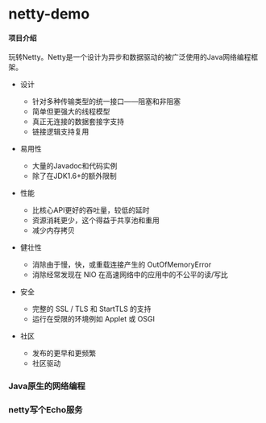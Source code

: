 # netty-demo

#### 项目介绍
玩转Netty。Netty是一个设计为异步和数据驱动的被广泛使用的Java网络编程框架。

- 设计
  
  - 针对多种传输类型的统一接口——阻塞和非阻塞
  - 简单但更强大的线程模型
  - 真正无连接的数据套接字支持
  - 链接逻辑支持复用
  
- 易用性

  - 大量的Javadoc和代码实例
  - 除了在JDK1.6+的额外限制
  
- 性能

  - 比核心API更好的吞吐量，较低的延时
  - 资源消耗更少，这个得益于共享池和重用
  - 减少内存拷贝
  
- 健壮性
 
  - 消除由于慢，快，或重载连接产生的 OutOfMemoryError
  - 消除经常发现在 NIO 在高速网络中的应用中的不公平的读/写比
  
- 安全

  - 完整的 SSL / TLS 和 StartTLS 的支持
  - 运行在受限的环境例如 Applet 或 OSGI
  
- 社区

  - 发布的更早和更频繁
  - 社区驱动
  
### Java原生的网络编程

### netty写个Echo服务



